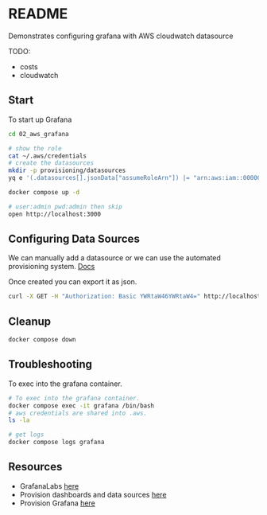 # README

Demonstrates configuring grafana with AWS cloudwatch datasource  

TODO:

* costs
* cloudwatch

## Start

To start up Grafana

```bash
cd 02_aws_grafana

# show the role
cat ~/.aws/credentials  
# create the datasources
mkdir -p provisioning/datasources
yq e '(.datasources[].jsonData["assumeRoleArn"]) |= "arn:aws:iam::000000000000:role/myrole"' ./provisioning/datasources.template/cloudwatch.yaml > ./provisioning/datasources/cloudwatch.yaml

docker compose up -d

# user:admin pwd:admin then skip
open http://localhost:3000
```

## Configuring Data Sources

We can manually add a datasource or we can use the automated provisioning system. [Docs](https://grafana.com/docs/grafana/latest/administration/provisioning/)  

Once created you can export it as json.  

```sh
curl -X GET -H "Authorization: Basic YWRtaW46YWRtaW4=" http://localhost:3000/api/datasources
```

## Cleanup

```bash
docker compose down
```

## Troubleshooting

To exec into the grafana container.

```sh
# To exec into the grafana container.  
docker compose exec -it grafana /bin/bash  
# aws credentials are shared into .aws.  
ls -la

# get logs 
docker compose logs grafana
```

## Resources

* GrafanaLabs [here](https://grafana.com/)  
* Provision dashboards and data sources [here](https://grafana.com/tutorials/provision-dashboards-and-data-sources/)  
* Provision Grafana [here](https://grafana.com/docs/grafana/latest/administration/provisioning/#datasources)  
